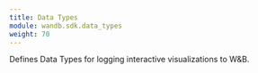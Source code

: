 ```yaml
---
title: Data Types
module: wandb.sdk.data_types
weight: 70
---
```

Defines Data Types for logging interactive visualizations to W&B.
